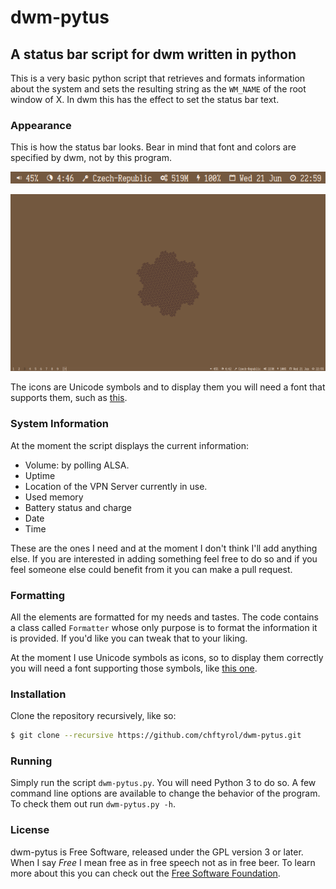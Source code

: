 # dwm-pytus
## A status bar script for dwm written in python

This is a very basic python script that retrieves and formats information about the system and sets the resulting string as the `WM_NAME` of the root window of X. In dwm this has the effect to set the status bar text.

### Appearance
This is how the status bar looks. Bear in mind that font and colors are specified by dwm, not by this program.


![bar screenshot](https://raw.githubusercontent.com/chftyrol/dwm-pytus/master/screenshots/bar.png)


![clean screenshot](https://raw.githubusercontent.com/chftyrol/dwm-pytus/master/screenshots/clean.png)


The icons are Unicode symbols and to display them you will need a font that supports them, such as [this](https://aur.archlinux.org/packages/ttf-font-icons/).

### System Information
At the moment the script displays the current information:

* Volume: by polling ALSA.
* Uptime
* Location of the VPN Server currently in use.
* Used memory
* Battery status and charge
* Date
* Time

These are the ones I need and at the moment I don't think I'll add anything else. If you are interested in adding something feel free to do so and if you feel someone else could benefit from it you can make a pull request.

### Formatting
All the elements are formatted for my needs and tastes. The code contains a class called `Formatter` whose only purpose is to format the information it is provided.
If you'd like you can tweak that to your liking.

At the moment I use Unicode symbols as icons, so to display them correctly you will need a font supporting those symbols, like [this one](https://aur.archlinux.org/packages/ttf-font-icons/).

### Installation
Clone the repository recursively, like so:
```sh
$ git clone --recursive https://github.com/chftyrol/dwm-pytus.git
```

### Running
Simply run the script `dwm-pytus.py`. You will need Python 3 to do so.
A few command line options are available to change the behavior of the program. To check them out run `dwm-pytus.py -h`.

### License
dwm-pytus is Free Software, released under the GPL version 3 or later. When I say *Free* I mean free as in free speech not as in free beer. To learn more about this you can check out the [Free Software Foundation](https://fsf.org).
